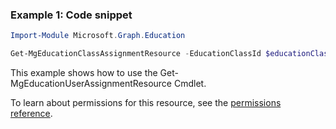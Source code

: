 ### Example 1: Code snippet

```powershellImport-Module Microsoft.Graph.Education

Get-MgEducationClassAssignmentResource -EducationClassId $educationClassId -EducationAssignmentId $educationAssignmentId
```
This example shows how to use the Get-MgEducationUserAssignmentResource Cmdlet.
To learn about permissions for this resource, see the [permissions reference](/graph/permissions-reference).

